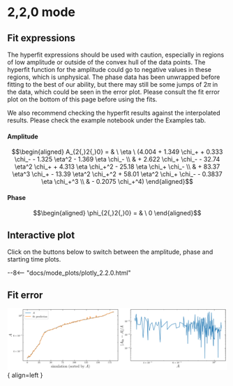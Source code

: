 
# 2,2,0 mode

## Fit expressions

The hyperfit expressions should be used with caution, especially in regions of low amplitude or outside of the convex hull of the data points.
The hyperfit function for the amplitude could go to negative values in these regions, which is unphysical.
The phase data has been unwrapped before fitting to the best of our ability, but there may still be some jumps of $2\pi$ in the data, which could be seen in the error plot.
Please consult the fit error plot on the bottom of this page before using the fits.

We also recommend checking the hyperfit results against the interpolated results. 
Please check the example notebook under the Examples tab.

#### Amplitude
$$\begin{aligned}
A_{2{,}2{,}0} = & \ \eta \ (4.004 + 1.349 \chi_+ + 0.333 \chi_- - 1.325 \eta^2 - 1.369 \eta \chi_- \\ 
 & + 2.622 \chi_+ \chi_- - 32.74 \eta^2 \chi_+ + 4.313 \eta \chi_+^2 - 25.18 \eta \chi_+ \chi_- \\ 
 & + 83.37 \eta^3 \chi_+ - 13.39 \eta^2 \chi_+^2 + 58.01 \eta^2 \chi_+ \chi_- - 0.3837 \eta \chi_+^3 \\ 
 & - 0.2075 \chi_+^4)
\end{aligned}$$

#### Phase
$$\begin{aligned}
\phi_{2{,}2{,}0} = & \ 0
\end{aligned}$$


## Interactive plot

Click on the buttons below to switch between the amplitude, phase and starting time plots.

--8<-- "docs/mode_plots/plotly_2.2.0.html"


## Fit error

![Image title](../mode_plots/fit_err_2.2.0.png){ align=left }
    